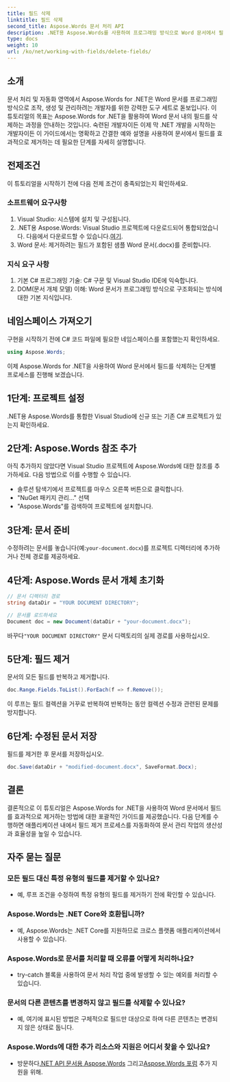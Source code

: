 ```yaml
---
title: 필드 삭제
linktitle: 필드 삭제
second_title: Aspose.Words 문서 처리 API
description: .NET용 Aspose.Words를 사용하여 프로그래밍 방식으로 Word 문서에서 필드를 제거하는 방법을 알아보세요. 코드 예제가 포함된 명확한 단계별 가이드입니다.
type: docs
weight: 10
url: /ko/net/working-with-fields/delete-fields/
---
```


## 소개

문서 처리 및 자동화 영역에서 Aspose.Words for .NET은 Word 문서를 프로그래밍 방식으로 조작, 생성 및 관리하려는 개발자를 위한 강력한 도구 세트로 돋보입니다. 이 튜토리얼의 목표는 Aspose.Words for .NET을 활용하여 Word 문서 내의 필드를 삭제하는 과정을 안내하는 것입니다. 숙련된 개발자이든 이제 막 .NET 개발을 시작하는 개발자이든 이 가이드에서는 명확하고 간결한 예와 설명을 사용하여 문서에서 필드를 효과적으로 제거하는 데 필요한 단계를 자세히 설명합니다.

## 전제조건

이 튜토리얼을 시작하기 전에 다음 전제 조건이 충족되었는지 확인하세요.

### 소프트웨어 요구사항

1. Visual Studio: 시스템에 설치 및 구성됩니다.
2.  .NET용 Aspose.Words: Visual Studio 프로젝트에 다운로드되어 통합되었습니다. 다음에서 다운로드할 수 있습니다.[여기](https://releases.aspose.com/words/net/).
3. Word 문서: 제거하려는 필드가 포함된 샘플 Word 문서(.docx)를 준비합니다.

### 지식 요구 사항

1. 기본 C# 프로그래밍 기술: C# 구문 및 Visual Studio IDE에 익숙합니다.
2. DOM(문서 개체 모델) 이해: Word 문서가 프로그래밍 방식으로 구조화되는 방식에 대한 기본 지식입니다.

## 네임스페이스 가져오기

구현을 시작하기 전에 C# 코드 파일에 필요한 네임스페이스를 포함했는지 확인하세요.

```csharp
using Aspose.Words;
```

이제 Aspose.Words for .NET을 사용하여 Word 문서에서 필드를 삭제하는 단계별 프로세스를 진행해 보겠습니다.

## 1단계: 프로젝트 설정

.NET용 Aspose.Words를 통합한 Visual Studio에 신규 또는 기존 C# 프로젝트가 있는지 확인하세요.

## 2단계: Aspose.Words 참조 추가

아직 추가하지 않았다면 Visual Studio 프로젝트에 Aspose.Words에 대한 참조를 추가하세요. 다음 방법으로 이를 수행할 수 있습니다.
   - 솔루션 탐색기에서 프로젝트를 마우스 오른쪽 버튼으로 클릭합니다.
   - "NuGet 패키지 관리..." 선택
   - "Aspose.Words"를 검색하여 프로젝트에 설치합니다.

## 3단계: 문서 준비

 수정하려는 문서를 놓습니다(예:`your-document.docx`)를 프로젝트 디렉터리에 추가하거나 전체 경로를 제공하세요.

## 4단계: Aspose.Words 문서 개체 초기화

```csharp
// 문서 디렉터리 경로
string dataDir = "YOUR DOCUMENT DIRECTORY";

// 문서를 로드하세요
Document doc = new Document(dataDir + "your-document.docx");
```

 바꾸다`"YOUR DOCUMENT DIRECTORY"` 문서 디렉토리의 실제 경로를 사용하십시오.

## 5단계: 필드 제거

문서의 모든 필드를 반복하고 제거합니다.

```csharp
doc.Range.Fields.ToList().ForEach(f => f.Remove());
```

이 루프는 필드 컬렉션을 거꾸로 반복하여 반복하는 동안 컬렉션 수정과 관련된 문제를 방지합니다.

## 6단계: 수정된 문서 저장

필드를 제거한 후 문서를 저장하십시오.

```csharp
doc.Save(dataDir + "modified-document.docx", SaveFormat.Docx);
```

## 결론

결론적으로 이 튜토리얼은 Aspose.Words for .NET을 사용하여 Word 문서에서 필드를 효과적으로 제거하는 방법에 대한 포괄적인 가이드를 제공했습니다. 다음 단계를 수행하면 애플리케이션 내에서 필드 제거 프로세스를 자동화하여 문서 관리 작업의 생산성과 효율성을 높일 수 있습니다.

## 자주 묻는 질문

### 모든 필드 대신 특정 유형의 필드를 제거할 수 있나요?
   - 예, 루프 조건을 수정하여 특정 유형의 필드를 제거하기 전에 확인할 수 있습니다.

### Aspose.Words는 .NET Core와 호환됩니까?
   - 예, Aspose.Words는 .NET Core를 지원하므로 크로스 플랫폼 애플리케이션에서 사용할 수 있습니다.

### Aspose.Words로 문서를 처리할 때 오류를 어떻게 처리하나요?
   - try-catch 블록을 사용하여 문서 처리 작업 중에 발생할 수 있는 예외를 처리할 수 있습니다.

### 문서의 다른 콘텐츠를 변경하지 않고 필드를 삭제할 수 있나요?
   - 예, 여기에 표시된 방법은 구체적으로 필드만 대상으로 하며 다른 콘텐츠는 변경되지 않은 상태로 둡니다.

### Aspose.Words에 대한 추가 리소스와 지원은 어디서 찾을 수 있나요?
   -  방문하다[.NET API 문서용 Aspose.Words](https://reference.aspose.com/words/net/) 그리고[Aspose.Words 포럼](https://forum.aspose.com/c/words/8) 추가 지원을 위해.
